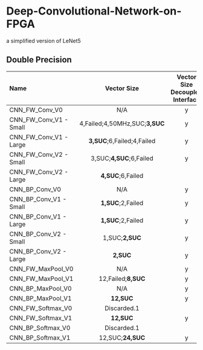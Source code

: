 # Deep-Convolutional-Network-on-FPGA
a simplified version of LeNet5

## Double Precision
|Name     |Vector Size|Vector Size Decoupled Interface|util for test|sim test|build hw|hw test|
|:--------|:---------:|:-----------------------------:|:-----------:|:------:|:------:|:-----:|
|CNN_FW_Conv_V0   |N/A|y|y|y|y|y|
|CNN_FW_Conv_V1 - Small|4,Failed;4,50MHz,SUC;**3,SUC**|y|y|y|y|y|
|CNN_FW_Conv_V1 - Large|**3,SUC**;6,Failed;4,Failed|y|y| |y|y|
|CNN_FW_Conv_V2 - Small|3,SUC;**4,SUC**;6,Failed|y|y|y|y|y|
|CNN_FW_Conv_V2 - Large|**4,SUC**;6,Failed| | | | | |
|CNN_BP_Conv_V0|N/A|y|y|y|y|y|
|CNN_BP_Conv_V1 - Small|**1,SUC**;2,Failed|y|y|y|y|y|
|CNN_BP_Conv_V1 - Large|**1,SUC**;2,Failed|y|y|y|y|y|
|CNN_BP_Conv_V2 - Small|1,SUC;**2,SUC**|y|y|y|y|y|
|CNN_BP_Conv_V2 - Large|**2,SUC**|y|y| |y|y|
|CNN_FW_MaxPool_V0|N/A|y|y|y|y|y|
|CNN_FW_MaxPool_V1|12,Failed;**8,SUC**|y|y|y|y|y|
|CNN_BP_MaxPool_V0|N/A|y|y|y|y|y|
|CNN_BP_MaxPool_V1|**12,SUC**|y|y|y|y|y|
|CNN_FW_Softmax_V0|Discarded.1| | | | | |
|CNN_FW_Softmax_V1|**12,SUC**|y|y|y|y|y|
|CNN_BP_Softmax_V0|Discarded.1| | | | | |
|CNN_BP_Softmax_V1|12,SUC;**24,SUC**|y|y|y|y|y|

